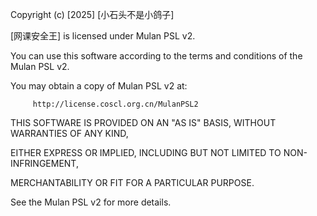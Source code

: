 Copyright (c) [2025] [小石头不是小鸽子]

[网课安全王] is licensed under Mulan PSL v2.

You can use this software according to the terms and conditions of the Mulan PSL v2.

You may obtain a copy of Mulan PSL v2 at:

         http://license.coscl.org.cn/MulanPSL2
         
THIS SOFTWARE IS PROVIDED ON AN "AS IS" BASIS, WITHOUT WARRANTIES OF ANY KIND,

EITHER EXPRESS OR IMPLIED, INCLUDING BUT NOT LIMITED TO NON-INFRINGEMENT,

MERCHANTABILITY OR FIT FOR A PARTICULAR PURPOSE.

See the Mulan PSL v2 for more details.
